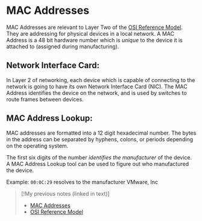 
# MAC Addresses
MAC Addresses are relevant to Layer Two of the [OSI Reference Model](/networking/OSI/OSI-reference-model.md). They are addressing for physical devices in a local network. A MAC Address is a 48 bit hardware number which is *unique* to the device it is attached to (assigned during manufacturing).

## Network Interface Card:
In Layer 2 of networking, each device which is capable of connecting to the network is going to have its own Network Interface Card (NIC). The MAC Address identifies the device on the network, and is used by switches to route frames between devices.

## MAC Address Lookup:
MAC addresses are formatted into a 12 digit hexadecimal number. The bytes in the address can be separated by hyphens, colons, or periods depending on the operating system.

The first six digits of the number *identifies the manufacturer* of the device. A MAC Address Lookup tool can be used to figure out who manufactured the device.

Example: `00:0C:29` resolves to the manufacturer VMware, Inc

> [!My previous notes (linked in text)]
> - [MAC Addresses](https://github.com/TrshPuppy/obsidian-notes/blob/main/networking/OSI/MAC-addresses.md)
> - [OSI Reference Model](https://github.com/TrshPuppy/obsidian-notes/blob/main/networking/OSI/OSI-reference-model.md)





